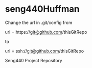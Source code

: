 seng440Huffman
==============
Change the url in .git/config from

url = https://git@github.com/thisGitRepo

to

url = ssh://git@github.com/thisGitRepo


Seng440 Project Repository
